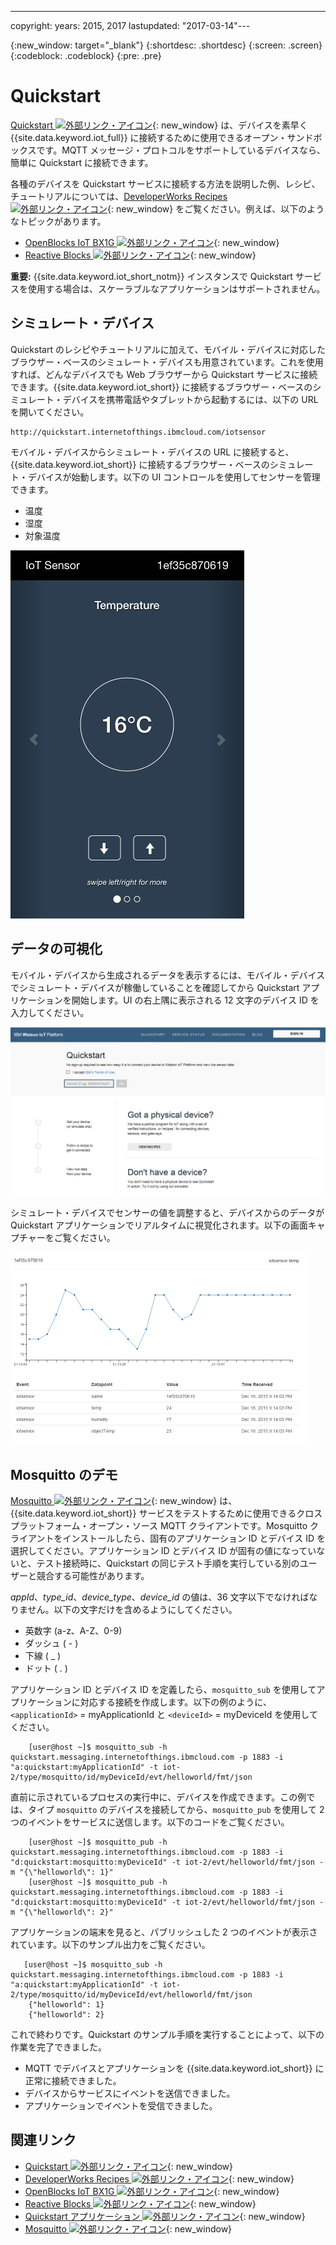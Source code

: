 ---

copyright:
  years: 2015, 2017
lastupdated: "2017-03-14"---

{:new_window: target="_blank"}
{:shortdesc: .shortdesc}
{:screen: .screen}
{:codeblock: .codeblock}
{:pre: .pre}

# Quickstart

[Quickstart ![外部リンク・アイコン](../../../../icons/launch-glyph.svg "外部リンク・アイコン")](https://quickstart.internetofthings.ibmcloud.com/#/){: new_window} は、デバイスを素早く {{site.data.keyword.iot_full}} に接続するために使用できるオープン・サンドボックスです。MQTT メッセージ・プロトコルをサポートしているデバイスなら、簡単に Quickstart に接続できます。

各種のデバイスを Quickstart サービスに接続する方法を説明した例、レシピ、チュートリアルについては、[DeveloperWorks Recipes ![外部リンク・アイコン](../../../../icons/launch-glyph.svg "外部リンク・アイコン")](https://developer.ibm.com/recipes/){: new_window} をご覧ください。例えば、以下のようなトピックがあります。

- [OpenBlocks IoT BX1G ![外部リンク・アイコン](../../../../icons/launch-glyph.svg "外部リンク・アイコン")](https://developer.ibm.com/recipes/tutorials/openblocks-iot-bx1g-for-iot-foundation-quickstart/){: new_window}
- [Reactive Blocks ![外部リンク・アイコン](../../../../icons/launch-glyph.svg "外部リンク・アイコン")](https://developer.ibm.com/recipes/tutorials/reactive-blocks-and-java-to-iot-foundation-part-1-quickstart/){: new_window}


**重要:** {{site.data.keyword.iot_short_notm}} インスタンスで Quickstart サービスを使用する場合は、スケーラブルなアプリケーションはサポートされません。

## シミュレート・デバイス

Quickstart のレシピやチュートリアルに加えて、モバイル・デバイスに対応したブラウザー・ベースのシミュレート・デバイスも用意されています。これを使用すれば、どんなデバイスでも Web ブラウザーから Quickstart サービスに接続できます。{{site.data.keyword.iot_short}} に接続するブラウザー・ベースのシミュレート・デバイスを携帯電話やタブレットから起動するには、以下の URL を開いてください。

```
http://quickstart.internetofthings.ibmcloud.com/iotsensor
```

モバイル・デバイスからシミュレート・デバイスの URL に接続すると、{{site.data.keyword.iot_short}} に接続するブラウザー・ベースのシミュレート・デバイスが始動します。以下の UI コントロールを使用してセンサーを管理できます。

- 温度
- 湿度
- 対象温度


![画像](iotsensor.png)

## データの可視化

モバイル・デバイスから生成されるデータを表示するには、モバイル・デバイスでシミュレート・デバイスが稼働していることを確認してから Quickstart アプリケーションを開始します。UI の右上隅に表示される 12 文字のデバイス ID を入力してください。

![画像](quickstart.png)

シミュレート・デバイスでセンサーの値を調整すると、デバイスからのデータが Quickstart アプリケーションでリアルタイムに視覚化されます。以下の画面キャプチャーをご覧ください。

![画像](iotsensor_data.png)


## Mosquitto のデモ

[Mosquitto ![外部リンク・アイコン](../../../../icons/launch-glyph.svg "外部リンク・アイコン")](http://mosquitto.org/){: new_window} は、{{site.data.keyword.iot_short}} サービスをテストするために使用できるクロスプラットフォーム・オープン・ソース MQTT クライアントです。Mosquitto クライアントをインストールしたら、固有のアプリケーション ID とデバイス ID を選択してください。アプリケーション ID とデバイス ID が固有の値になっていないと、テスト接続時に、Quickstart の同じテスト手順を実行している別のユーザーと競合する可能性があります。

*appId*、*type_id*、*device_type*、*device_id* の値は、36 文字以下でなければなりません。以下の文字だけを含めるようにしてください。
- 英数字 (a-z、A-Z、0-9)
- ダッシュ ( - )
- 下線 ( _ )
- ドット ( . )

アプリケーション ID とデバイス ID を定義したら、`mosquitto_sub` を使用してアプリケーションに対応する接続を作成します。以下の例のように、`<applicationId>` = myApplicationId と `<deviceId>` = myDeviceId を使用してください。
```
    [user@host ~]$ mosquitto_sub -h quickstart.messaging.internetofthings.ibmcloud.com -p 1883 -i "a:quickstart:myApplicationId" -t iot-2/type/mosquitto/id/myDeviceId/evt/helloworld/fmt/json

```

直前に示されているプロセスの実行中に、デバイスを作成できます。この例では、タイプ `mosquitto` のデバイスを接続してから、`mosquitto_pub` を使用して 2 つのイベントをサービスに送信します。以下のコードをご覧ください。

```
    [user@host ~]$ mosquitto_pub -h quickstart.messaging.internetofthings.ibmcloud.com -p 1883 -i "d:quickstart:mosquitto:myDeviceId" -t iot-2/evt/helloworld/fmt/json -m "{\"helloworld\": 1}"
    [user@host ~]$ mosquitto_pub -h quickstart.messaging.internetofthings.ibmcloud.com -p 1883 -i "d:quickstart:mosquitto:myDeviceId" -t iot-2/evt/helloworld/fmt/json -m "{\"helloworld\": 2}"
```
アプリケーションの端末を見ると、パブリッシュした 2 つのイベントが表示されています。以下のサンプル出力をご覧ください。

```
   [user@host ~]$ mosquitto_sub -h quickstart.messaging.internetofthings.ibmcloud.com -p 1883 -i "a:quickstart:myApplicationId" -t iot-2/type/mosquitto/id/myDeviceId/evt/helloworld/fmt/json
    {"helloworld": 1}
    {"helloworld": 2}
```

これで終わりです。Quickstart のサンプル手順を実行することによって、以下の作業を完了できました。
- MQTT でデバイスとアプリケーションを {{site.data.keyword.iot_short}} に正常に接続できました。
- デバイスからサービスにイベントを送信できました。
- アプリケーションでイベントを受信できました。


## 関連リンク

- [Quickstart ![外部リンク・アイコン](../../../../icons/launch-glyph.svg "外部リンク・アイコン")](https://quickstart.internetofthings.ibmcloud.com){: new_window}
- [DeveloperWorks Recipes ![外部リンク・アイコン](../../../../icons/launch-glyph.svg "外部リンク・アイコン")](https://developer.ibm.com/recipes){: new_window}
- [OpenBlocks IoT BX1G ![外部リンク・アイコン](../../../../icons/launch-glyph.svg "外部リンク・アイコン")](https://developer.ibm.com/recipes/tutorials/openblocks-iot-bx1g-for-iot-foundation-quickstart/){: new_window}
- [Reactive Blocks ![外部リンク・アイコン](../../../../icons/launch-glyph.svg "外部リンク・アイコン")](https://developer.ibm.com/recipes/tutorials/reactive-blocks-and-java-to-iot-foundation-part-1-quickstart/){: new_window}
- [Quickstart アプリケーション ![外部リンク・アイコン](../../../../icons/launch-glyph.svg "外部リンク・アイコン")](http://quickstart.internetofthings.ibmcloud.com){: new_window}
- [Mosquitto ![外部リンク・アイコン](../../../../icons/launch-glyph.svg "外部リンク・アイコン")](http://mosquitto.org/){: new_window}
